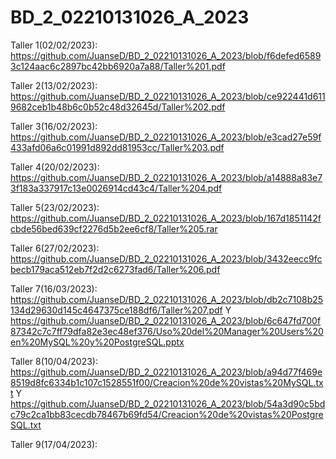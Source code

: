 # BD_2_02210131026_A_2023

Taller 1(02/02/2023): https://github.com/JuanseD/BD_2_02210131026_A_2023/blob/f6defed65893c124aac6c2897bc42bb6920a7a88/Taller%201.pdf

Taller 2(13/02/2023): https://github.com/JuanseD/BD_2_02210131026_A_2023/blob/ce922441d6119682ceb1b48b6c0b52c48d32645d/Taller%202.pdf

Taller 3(16/02/2023): https://github.com/JuanseD/BD_2_02210131026_A_2023/blob/e3cad27e59f433afd06a6c01991d892dd81953cc/Taller%203.pdf

Taller 4(20/02/2023): https://github.com/JuanseD/BD_2_02210131026_A_2023/blob/a14888a83e73f183a337917c13e0026914cd43c4/Taller%204.pdf

Taller 5(23/02/2023): https://github.com/JuanseD/BD_2_02210131026_A_2023/blob/167d1851142fcbde56bed639cf2276d5b2ee6cf8/Taller%205.rar

Taller 6(27/02/2023): https://github.com/JuanseD/BD_2_02210131026_A_2023/blob/3432eecc9fcbecb179aca512eb7f2d2c6273fad6/Taller%206.pdf

Taller 7(16/03/2023): https://github.com/JuanseD/BD_2_02210131026_A_2023/blob/db2c7108b25134d29630d145c4647375ce188df6/Taller%207.pdf Y https://github.com/JuanseD/BD_2_02210131026_A_2023/blob/6c647fd700f87342c7c7ff79dfa82e3ec48ef376/Uso%20del%20Manager%20Users%20en%20MySQL%20y%20PostgreSQL.pptx

Taller 8(10/04/2023): https://github.com/JuanseD/BD_2_02210131026_A_2023/blob/a94d77f469e8519d8fc6334b1c107c1528551f00/Creacion%20de%20vistas%20MySQL.txt Y https://github.com/JuanseD/BD_2_02210131026_A_2023/blob/54a3d90c5bdc79c2ca1bb83cecdb78467b69fd54/Creacion%20de%20vistas%20PostgreSQL.txt

Taller 9(17/04/2023): 
